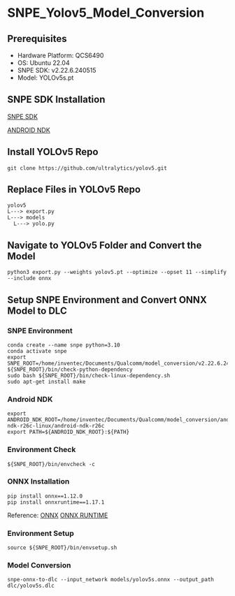 # SNPE_Yolov5_Model_Conversion

## Prerequisites
* Hardware Platform: QCS6490
* OS: Ubuntu 22.04
* SNPE SDK: v2.22.6.240515
* Model: YOLOv5s.pt

## SNPE SDK Installation
[SNPE SDK](https://www.qualcomm.com/developer/software/neural-processing-sdk-for-ai)

[ANDROID NDK](https://dl.google.com/android/repository/android-ndk-r26c-linux.zip)

## Install YOLOv5 Repo
```
git clone https://github.com/ultralytics/yolov5.git
```

## Replace Files in YOLOv5 Repo
```
yolov5
L---> export.py
L---> models
  L---> yolo.py
```

## Navigate to YOLOv5 Folder and Convert the Model
```
python3 export.py --weights yolov5.pt --optimize --opset 11 --simplify --include onnx
```

## Setup SNPE Environment and Convert ONNX Model to DLC
### SNPE Environment
```
conda create --name snpe python=3.10
conda activate snpe
export SNPE_ROOT=/home/inventec/Documents/Qualcomm/model_conversion/v2.22.6.240515/qairt/2.22.6.240515
${SNPE_ROOT}/bin/check-python-dependency
sudo bash ${SNPE_ROOT}/bin/check-linux-dependency.sh
sudo apt-get install make
```
### Android NDK
```
export ANDROID_NDK_ROOT=/home/inventec/Documents/Qualcomm/model_conversion/android-ndk-r26c-linux/android-ndk-r26c
export PATH=${ANDROID_NDK_ROOT}:${PATH}
```

### Environment Check
```
${SNPE_ROOT}/bin/envcheck -c
```

### ONNX Installation
```
pip install onnx==1.12.0
pip install onnxruntime==1.17.1
```
Reference:
[ONNX](https://pypi.org/project/onnx/1.12.0/)
[ONNX RUNTIME](https://pypi.org/project/onnxruntime/1.17.1/)

### Environment Setup
```
source ${SNPE_ROOT}/bin/envsetup.sh
```

### Model Conversion
```
snpe-onnx-to-dlc --input_network models/yolov5s.onnx --output_path dlc/yolov5s.dlc
```
